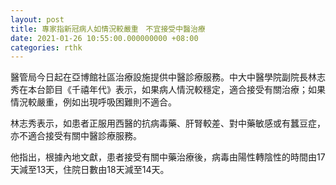 ```yaml
---
layout: post
title: 專家指新冠病人如情況較嚴重　不宜接受中醫治療
date: 2021-01-26 10:55:00.000000000 +08:00
categories: rthk
---
```


醫管局今日起在亞博館社區治療設施提供中醫診療服務。中大中醫學院副院長林志秀在本台節目《千禧年代》表示，如果病人情況較穩定，適合接受有關治療；如果情況較嚴重，例如出現呼吸困難則不適合。

林志秀表示，如患者正服用西醫的抗病毒藥、肝腎較差、對中藥敏感或有蠶豆症，亦不適合接受有關中醫診療服務。

他指出，根據內地文獻，患者接受有關中藥治療後，病毒由陽性轉陰性的時間由17天減至13天，住院日數由18天減至14天。
